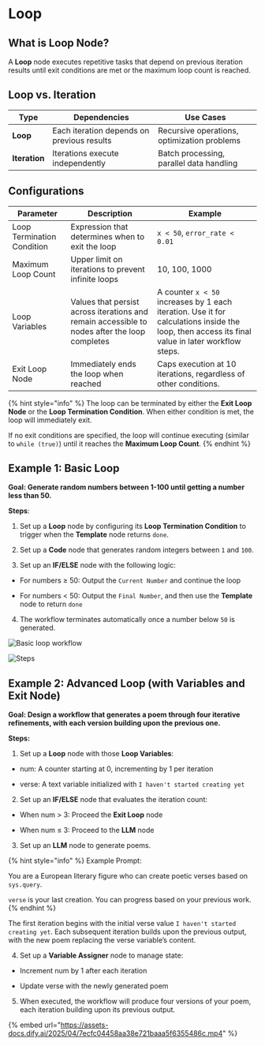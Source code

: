 # Loop

## What is Loop Node?

A **Loop** node executes repetitive tasks that depend on previous iteration results until exit conditions are met or the maximum loop count is reached.

## Loop vs. Iteration

<table>
  <thead>
    <tr>
      <th>Type</th>
      <th>Dependencies</th>
      <th>Use Cases</th>
    </tr>
  </thead>
  <tbody>
    <tr>
      <td><strong>Loop</strong></td>
      <td>Each iteration depends on previous results</td>
      <td>Recursive operations, optimization problems</td>
    </tr>
    <tr>
      <td><strong>Iteration</strong></td>
      <td>Iterations execute independently</td>
      <td>Batch processing, parallel data handling</td>
    </tr>
  </tbody>
</table>

## Configurations

<table>
  <thead>
    <tr>
      <th>Parameter</th>
      <th>Description</th>
      <th>Example</th>
    </tr>
  </thead>
  <tbody>
    <tr>
      <td>Loop Termination Condition</td>
      <td>Expression that determines when to exit the loop</td>
      <td><code>x < 50</code>, <code>error_rate < 0.01</code></td>
    </tr>
    <tr>
      <td>Maximum Loop Count</td>
      <td>Upper limit on iterations to prevent infinite loops</td>
      <td>10, 100, 1000</td>
    </tr>
      <tr>
      <td>Loop Variables</td>
      <td>Values that persist across iterations and remain accessible to nodes after the loop completes</td>
      <td>A counter <code>x < 50</code> increases by 1 each iteration. Use it for calculations inside the loop, then access its final value in later workflow steps.</td>
    </tr>
      <tr>
      <td>Exit Loop Node</td>
      <td>Immediately ends the loop when reached</td>
      <td>Caps execution at 10 iterations, regardless of other conditions.</td>
    </tr>
  </tbody>
</table>

{% hint style="info" %}
The loop can be terminated by either the **Exit Loop Node** or the **Loop Termination Condition**. When either condition is met, the loop will immediately exit.

If no exit conditions are specified, the loop will continue executing (similar to `while (true)`) until it reaches the **Maximum Loop Count**.
{% endhint %}

## Example 1: Basic Loop

**Goal: Generate random numbers between 1-100 until getting a number less than 50.**

**Steps**:

1. Set up a **Loop** node by configuring its **Loop Termination Condition** to trigger when the **Template** node returns `done`.

2. Set up a **Code** node that generates random integers between `1` and `100`.

3. Set up an **IF/ELSE** node with the following logic:

  - For numbers ≥ 50: Output the `Current Number` and continue the loop

  - For numbers < 50: Output the `Final Number`, and then use the **Template** node to return `done`

4. The workflow terminates automatically once a number below `50` is generated.

![Basic loop workflow](https://assets-docs.dify.ai/2025/04/282013c48b46d3cc4ebf99323da10a31.png)

![Steps](https://assets-docs.dify.ai/2025/04/9d9fb4db7093521000ac735a26f86962.png)

## Example 2: Advanced Loop (with Variables and Exit Node)

**Goal: Design a workflow that generates a poem through four iterative refinements, with each version building upon the previous one.**

**Steps:**

1. Set up a **Loop** node with those **Loop Variables**:

  - num: A counter starting at 0, incrementing by 1 per iteration
  
  - verse: A text variable initialized with `I haven't started creating yet`

2. Set up an **IF/ELSE** node that evaluates the iteration count:

  - When num > 3: Proceed the **Exit Loop** node
  
  - When num ≤ 3: Proceed to the **LLM** node

3. Set up an **LLM** node to generate poems.

{% hint style="info" %}
Example Prompt:

You are a European literary figure who can create poetic verses based on `sys.query`.

`verse` is your last creation. You can progress based on your previous work.
{% endhint %}

The first iteration begins with the initial verse value `I haven't started creating yet`. Each subsequent iteration builds upon the previous output, with the new poem replacing the verse variable’s content.

4. Set up a **Variable Assigner** node to manage state:

  - Increment num by 1 after each iteration
  
  - Update verse with the newly generated poem

5. When executed, the workflow will produce four versions of your poem, each iteration building upon its previous output.

{% embed url="https://assets-docs.dify.ai/2025/04/7ecfc04458aa38e721baaa5f6355486c.mp4" %}
